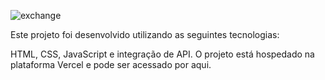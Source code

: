 ![exchange](https://github.com/murillonunes1/exchange/assets/123185990/fb6918f2-3b71-4f59-afb5-9ee8635df072)

Este projeto foi desenvolvido utilizando as seguintes tecnologias:

HTML, CSS, JavaScript e integração de API.
O projeto está hospedado na plataforma Vercel e pode ser acessado por aqui.

